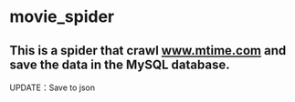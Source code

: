 # movie_spider
This is a spider that crawl www.mtime.com and save the data in the MySQL database.
----------------------------------
UPDATE：Save to json
